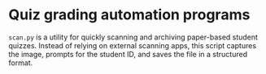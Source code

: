 # Quiz grading automation programs
`scan.py` is a utility for quickly scanning and archiving paper-based student quizzes. Instead of relying on external scanning apps, this script captures the image, prompts for the student ID, and saves the file in a structured format.

